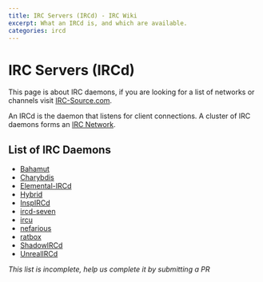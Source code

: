```yaml
---
title: IRC Servers (IRCd) - IRC Wiki
excerpt: What an IRCd is, and which are available.
categories: ircd
---
```

# IRC Servers (IRCd)
This page is about IRC daemons, if you are looking for a list of networks or channels visit [IRC-Source.com](https://irc-source.com).

An IRCd is the daemon that listens for client connections. A cluster of IRC daemons forms an [IRC Network](/wiki/network).

## List of IRC Daemons
* [Bahamut](/wiki/ircd/Bahamut)
* [Charybdis](/wiki/ircd/charybdis)
* [Elemental-IRCd](/wiki/ircd/elemental-ircd)
* [Hybrid](/wiki/ircd/hybrid)
* [InspIRCd](/wiki/ircd/inspircd)
* [ircd-seven](/wiki/ircd/ircd-seven)
* [ircu](/wiki/ircd/ircu)
* [nefarious](/wiki/ircd/nefarious)
* [ratbox](/wiki/ircd/ratbox)
* [ShadowIRCd](/wiki/ircd/shadowircd)
* [UnrealIRCd](/wiki/ircd/unreal)

*This list is incomplete, help us complete it by submitting a PR*
